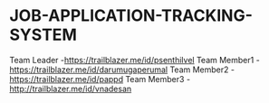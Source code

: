# JOB-APPLICATION-TRACKING-SYSTEM

Team Leader -https://trailblazer.me/id/psenthilvel
Team Member1 -https://trailblazer.me/id/darumugaperumal
Team Member2 -https://trailblazer.me/id/pappd
Team Member3 -http://trailblazer.me/id/vnadesan
